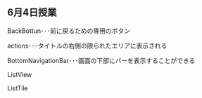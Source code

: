 ## 6月4日授業
BackBottun･･･前に戻るための専用のボタン

actions･･･タイトルの右側の限られたエリアに表示される

BottomNavigationBar･･･画面の下部にバーを表示することができる

ListView

ListTile

